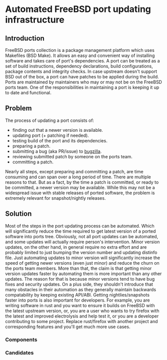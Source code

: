 # Automated FreeBSD port updating infrastructure

## Introduction
FreeBSD ports collection is a package management platform which uses Makefiles (BSD Make).
It allows an easy and convenient way of installing software and takes care of port's
dependencies. A port can be treated as a set of build instructions, dependency
declarations, build configurations, package contents and integrity checks. In case
upstream doesn't support BSD out of the box, a port can have patches to be applied during
the build. Ports are maintained by maintainers who may or may not be on the FreeBSD ports
team. One of the responsibilities in maintaining a port is keeping it up to date and
functional.

## Problem
The process of updating a port consists of:
* finding out that a newer version is available.
* updating port (+ patching if needed).
* testing build of the port and its dependencies.
* preparing a patch.
* submitting a bug (aka PR/issue) to [bugzilla](https://bugs.freebsd.org/bugzilla).
* reviewing submitted patch by someone on the ports team.
* committing a patch.

Nearly all steps, except preparing and committing a patch, are time consuming and can span
over a long period of time. There are multiple reasons to that. But as a fact, by the time
a patch is committed, or ready to be committed, a newer version may be available. While
this may not be a widespread issue with stable releases of ported software, the problem is
extremely relevant for snapshot/nightly releases.

## Solution
Most of the steps in the port updating process can be automated. Which will significantly
reduce the time required to get latest version of a ported software into ports tree.
Obviously, not all port updates can be automated, and some updates will actually require
person's intervention. Minor version updates, on the other hand, in general require no
extra effort and are probably limited to just bumping the version number and updating
distinfo file. Just automating updates to minor version will significantly increase the
speed of getting newer versions (even just minor) and reduce the churn on the ports team
members. More than that, the claim is that getting minor version updates faster by
automating them is more important than any other updates. The reason for that is because
minor versions tend to have bug fixes and security updates. On a plus side, they shouldn't
introduce that many obstacles in their automation as they generally maintain backwards
compatability by keeping existing API/ABI.
Getting nightlies/snapshots faster into ports is also important for developers. For
example, you are writing software in rust and you want to ensure it builds on FreeBSD with
the latest upstream version, or, you are a user who wants to try firefox with the latest
and improved electrolysis and help test it, or you are a developer contributing to some
project. Replace rust/firefox with another project and corresponding features and you'll
get much more use cases.

### Components

### Candidates

